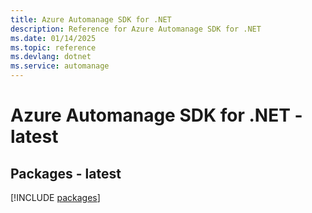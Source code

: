 ```yaml
---
title: Azure Automanage SDK for .NET
description: Reference for Azure Automanage SDK for .NET
ms.date: 01/14/2025
ms.topic: reference
ms.devlang: dotnet
ms.service: automanage
---
```

# Azure Automanage SDK for .NET - latest
## Packages - latest
[!INCLUDE [packages](automanage-index.md)]